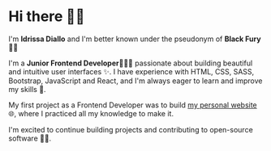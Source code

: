# Hi there 👋🏾

I'm **Idrissa Diallo** and I'm better known under the pseudonym of **Black Fury** ✌🏾 <br>

I'm a **Junior Frontend Developer**👨🏾‍💻 passionate about building beautiful and intuitive user interfaces ✨. I have experience with HTML, CSS, SASS, Bootstrap, JavaScript and React, and I'm always eager to learn and improve my skills 🎯. <br>

My first project as a Frontend Developer was to build <a href="https://blackfury117.github.io/" target="_blank">my personal website</a> 🌐, where I practiced all my knowledge to make it. <br>

I'm excited to continue building projects and contributing to open-source software ✊🏾.

<!--
**BlackFury117/BlackFury117** is a ✨ _special_ ✨ repository because its `README.md` (this file) appears on your GitHub profile.

Here are some ideas to get you started:

- 🔭 I’m currently working on ...
- 🌱 I’m currently learning ...
- 👯 I’m looking to collaborate on ...
- 🤔 I’m looking for help with ...
- 💬 Ask me about ...
- 📫 How to reach me: ...
- 😄 Pronouns: ...
- ⚡ Fun fact: ...
-->
